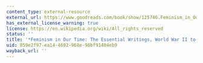 ```yaml
---
content_type: external-resource
external_url: https://www.goodreads.com/book/show/125746.Feminism_in_Our_Time
has_external_license_warning: true
license: https://en.wikipedia.org/wiki/All_rights_reserved
status: ''
title: '*Feminism in Our Time: The Essential Writings, World War II to the Present*'
uid: 859e2f97-ea14-4692-968e-98bf91404eb9
wayback_url: ''
---
```

